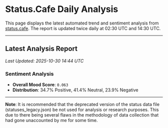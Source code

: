 # Status.Cafe Daily Analysis

This page displays the latest automated trend and sentiment analysis from [status.cafe](https://status.cafe/). The report is updated twice daily at 02:30 UTC and 14:30 UTC.

---

## Latest Analysis Report

<!-- START_ANALYSIS_SECTION -->

*Last Updated: 2025-10-30 14:44 UTC*

### Sentiment Analysis
- **Overall Mood Score**: `0.063` 
- **Distribution**: 34.7% Positive, 41.4% Neutral, 23.9% Negative

<!-- END_ANALYSIS_SECTION -->

---

**Note**: It is recommended that the deprecated version of the status data file (statuses_legacy.json) be not used for analysis or research purposes. This due to there being several flaws in the methodology of data collection that had gone unaccounted by me for some time.
